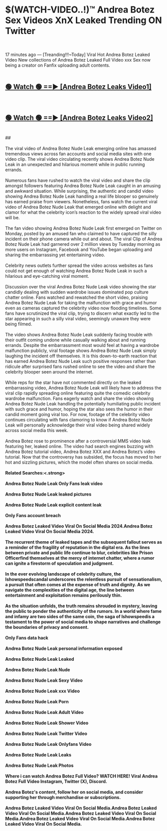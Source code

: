 # $(WATCH-VIDEO..!)™ Andrea Botez Sex Videos XnX Leaked Trending ON Twitter<br>
<br>

17 minutes ago — [Treanding!!!~Today] Viral Hot Andrea Botez Leaked Video New collections of Andrea Botez Leaked Full Video xxx Sex now being a creator on Fanfix uploading adult contents.
<br>
 <br>

##  <a href="https://best2vid.blogspot.com?title=Andrea_Botez">🟢 Watch 🟢 ==► [Andrea Botez Leaks Video1]</a><br>
  <br>

##  <a href="https://best2vid.blogspot.com?title=Andrea_Botez">🟢 Watch 🟢 ==► [Andrea Botez Leaks Video2]</a><br>
  <br>
  ##
  <br>
  <br>
The viral video of Andrea Botez Nude Leak emerging online has amassed tremendous views across fan accounts and social media sites with one video clip. The viral video circulating recently shows Andrea Botez Nude Leak in an unexpected and hilarious moment while in public running errands.
<br><br>
Numerous fans have rushed to watch the viral video and share the clip amongst followers featuring Andrea Botez Nude Leak caught in an amusing and awkward situation. While surprising, the authentic and candid video showing Andrea Botez Nude Leak handling a real life blooper so genuinely has earned praise from viewers. Nonetheless, fans watch the current viral video of Andrea Botez Nude Leak that emerged online with delight and clamor for what the celebrity icon’s reaction to the widely spread viral video will be.
<br><br>
The fan video showing Andrea Botez Nude Leak first emerged on Twitter on Monday, posted by an amused fan who claimed to have captured the silly incident on their phone camera while out and about. The viral Clip of Andrea Botez Nude Leak had garnered over 2 million views by Tuesday morning as more users on Instagram, Facebook and YouTube began uploading and sharing the embarrassing yet entertaining video.
<br><br>
Celebrity news outlets further spread the video across websites as fans could not get enough of watching Andrea Botez Nude Leak in such a hilarious and eye-catching viral moment.
<br><br>
Discussion over the viral Andrea Botez Nude Leak video showing the star candidly dealing with sudden wardrobe issues dominated pop culture chatter online. Fans watched and rewatched the short video, praising Andrea Botez Nude Leak for taking the malfunction with grace and humor even as cameras captured the celebrity video now flooding timelines. Some fans have scrutinized the viral clip, trying to discern what exactly led to the star appearing in such a silly viral video, seemingly unaware they were being filmed.
<br><br>
The video shows Andrea Botez Nude Leak suddenly facing trouble with their outfit coming undone while casually walking about and running errands. Despite the embarrassment most would feel at having a wardrobe malfunction publicly, viral footage shows Andrea Botez Nude Leak simply laughing the incident off themselves. It is this down-to-earth reaction that has earned Andrea Botez Nude Leak such positive responses rather than ridicule after surprised fans rushed online to see the video and share the celebrity blooper seen around the internet.
<br><br>
While reps for the star have not commented directly on the leaked embarrassing video, Andrea Botez Nude Leak will likely have to address the viral clip rapidly spreading online featuring quite the comedic celebrity wardrobe malfunction. Fans eagerly watch and share the video showing Andrea Botez Nude Leak handling the potentially humiliating public incident with such grace and humor, hoping the star also sees the humor in their candid moment going viral too. For now, footage of the celebrity video continues circulating with fans clamoring to know if Andrea Botez Nude Leak will personally acknowledge their viral video being shared widely across social media this week.
<br><br>
Andrea Botez rose to prominence after a controversial MMS video leak featuring her, leaked online. The video had search engines buzzing with Andrea Botez tutorial video, Andrea Botez XXX and Andrea Botez’s video tutorial. Now that the controversy has subsided, the focus has moved to her hot and sizzling pictures, which the model often shares on social media.
<br><br>
<strong>Related Searches:<.strong>
<br><br>
Andrea Botez Nude Leak Only Fans leak video
<br><br>
Andrea Botez Nude Leak leaked pictures
<br><br>
Andrea Botez Nude Leak explicit content leak
<br><br>
Only Fans account breach
<br><br>
Andrea Botez Leaked Video Viral On Social Media 2024.Andrea Botez Leaked Video Viral On Social Media 2024.
<br><br>
The recurrent theme of leaked tapes and the subsequent fallout serves as a reminder of the fragility of reputation in the digital era. As the lines between private and public life continue to blur, celebrities like Prison Officerfind themselves at the mercy of internet chatter, where a rumor can ignite a firestorm of speculation and judgment.
<br><br>
In the ever evolving landscape of celebrity culture, the Ishowspeedscandal underscores the relentless pursuit of sensationalism, a pursuit that often comes at the expense of truth and dignity. As we navigate the complexities of the digital age, the line between entertainment and exploitation remains perilously thin.
<br><br>
As the situation unfolds, the truth remains shrouded in mystery, leaving the public to ponder the authenticity of the rumors. In a world where fame and infamy are two sides of the same coin, the saga of Ishowspeedis a testament to the power of social media to shape narratives and challenge the boundaries of privacy and consent.
<br><br>
Only Fans data hack
<br><br>
Andrea Botez Nude Leak personal information exposed
<br><br>
Andrea Botez Nude Leak Leaked
<br><br>
Andrea Botez Nude Leak Nude
<br><br>
Andrea Botez Nude Leak Sexy Video
<br><br>
Andrea Botez Nude Leak xxx Video
<br><br>
Andrea Botez Nude Leak Porn
<br><br>
Andrea Botez Nude Leak Adult Video
<br><br>
Andrea Botez Nude Leak Shower Video
<br><br>
Andrea Botez Nude Leak Twitter Video
<br><br>
Andrea Botez Nude Leak Onlyfans Video
<br><br>
Andrea Botez Nude Leak Leaks
<br><br>
Andrea Botez Nude Leak Photos
<br><br>
Where i can watch Andrea Botez Full Video? WATCH HERE! Viral Andrea Botez Full Video Instagram, Twitter (X), Discord.
<br><br>
Andrea Botez's content, follow her on social media, and consider supporting her through merchandise or subscriptions.
<br><br>
Andrea Botez Leaked Video Viral On Social Media.Andrea Botez Leaked Video Viral On Social Media.Andrea Botez Leaked Video Viral On Social Media.Andrea Botez Leaked Video Viral On Social Media.Andrea Botez Leaked Video Viral On Social Media.